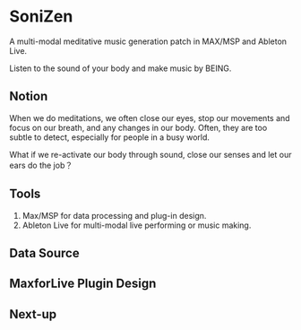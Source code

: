 # SoniZen
A multi-modal meditative music generation patch in MAX/MSP and Ableton Live. 

Listen to the sound of your body and make music by BEING.

## Notion
When we do meditations, we often close our eyes, stop our movements and focus on our breath, and any changes in our body. Often, they are too subtle to detect, especially for people in a busy world. 

What if we re-activate our body through sound, close our senses and let our ears do the job？

## Tools
1. Max/MSP for data processing and plug-in design.
2. Ableton Live for multi-modal live performing or music making.

## Data Source

## MaxforLive Plugin Design

## Next-up
